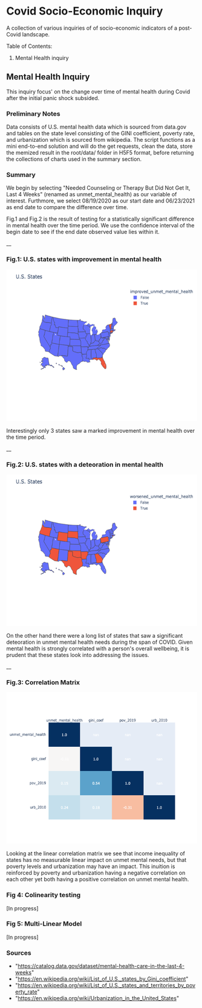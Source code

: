 # Covid Socio-Economic Inquiry

A collection of various inquiries of of socio-economic indicators of a post-Covid
landscape.

Table of Contents:

1. Mental Health inquiry

## Mental Health Inquiry

This inquiry focus' on the change over time of mental health during Covid after
the initial panic shock subsided.

### Preliminary Notes

Data consists of U.S. mental health data which is sourced from data.gov and
tables on the state level consisting of the GINI coefficient,
poverty rate, and urbanization which is sourced from wikipedia. The script functions
as a mini end-to-end solution and will do the get requests, clean the data,
store the memized result in the  root/data/ folder in H5F5 format, before
returning the collections of charts used in the summary section.

### Summary

We begin by selecting "Needed Counseling or Therapy But Did Not Get It,
Last 4 Weeks" (renamed as unmet_mental_health) as our variable of interest.
Furthmore, we select 08/19/2020 as our start date and 06/23/2021 as end date to
compare the difference over time.

Fig.1 and Fig.2 is the result of testing for a statistically significant difference
in mental health over the time period. We use the confidence interval
of the begin date to see if the end date observed value lies within it.

__

### Fig.1: U.S. states with improvement in mental health

<img src="./figures/improved.png"
alt="" width="600" height="400" />

Interestingly only 3 states saw a marked improvement in mental health over the
time period.

__

### Fig.2: U.S. states with a deteoration in mental health

<img src="./figures/worsened.png"
alt="" width="600" height="400" />

On the other hand there were a long list of states that saw a significant
deteoration in unmet mental health needs during the span of COVID. Given mental
health is strongly correlated with a person's overall wellbeing, it is prudent
that these states look into addressing the issues.

__

### Fig.3: Correlation Matrix

<img src="./figures/corrs.png"
alt="" width="600" height="400" />

Looking at the linear correlation matrix we see that income inequality
of states has no measurable linear impact on unmet mental needs, but that poverty
levels and urbanization may have an impact. This inuition is reinforced by
poverty and urbanization having a negative correlation on each other
yet both having a positive correlation on unmet mental health.

### Fig 4: Colinearity testing

[In progress]

### Fig 5: Multi-Linear Model

[In progress]

### Sources

- "https://catalog.data.gov/dataset/mental-health-care-in-the-last-4-weeks"
- "https://en.wikipedia.org/wiki/List_of_U.S._states_by_Gini_coefficient"
- "https://en.wikipedia.org/wiki/List_of_U.S._states_and_territories_by_poverty_rate"
- "https://en.wikipedia.org/wiki/Urbanization_in_the_United_States"
